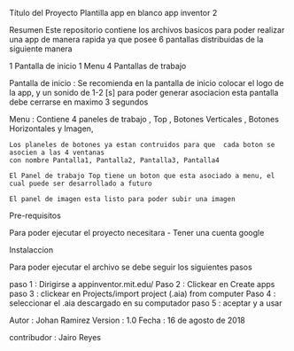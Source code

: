 Título del Proyecto
Plantilla app en blanco app inventor 2

Resumen
Este repositorio contiene los archivos basicos para poder realizar una app de manera rapida
ya que posee 6 pantallas distribuidas de la siguiente manera

1 Pantalla de inicio
1 Menu
4 Pantallas de trabajo

Pantalla de inicio : Se recomienda en la pantalla de inicio colocar el logo de la app, y un sonido de 1-2 [s] para poder generar asociacion
esta pantalla debe cerrarse en maximo 3 segundos 

Menu : Contiene 4 paneles de trabajo , Top , Botones Verticales , Botones Horizontales y Imagen, 

	Los planeles de botones ya estan contruidos para que  cada boton se asocien a las 4 ventanas 
	con nombre Pantalla1, Pantalla2, Pantalla3, Pantalla4
	
	El Panel de trabajo Top tiene un boton que esta asociado a menu, el cual puede ser desarrollado a futuro
 	
	El panel de imagen esta listo para poder subir una imagen

Pre-requisitos

Para poder ejecutar el proyecto necesitara
	- Tener una cuenta google
	
Instalaccion

Para poder ejecutar el archivo se debe seguir los siguientes pasos

paso 1 : Dirigirse a appinventor.mit.edu/
Paso 2 : Clickear en Create apps
paso 3 : clickear en Projects/import project (.aia) from computer
Paso 4 : seleccionar el .aia descargado en su computador
paso 5 : aceptar y a usar

Autor : Johan Ramirez
Version : 1.0
Fecha : 16 de agosto de 2018

contribudor : Jairo Reyes




